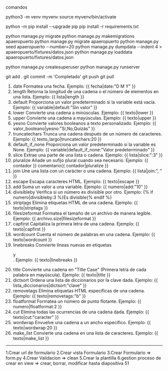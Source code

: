 comandos 

python3 -m venv myvenv
source myvenv/bin/activate

python -m pip install --upgrade pip
pip install -r requirements.txt

python manage.py migrate
python manage.py makemigrations apaeropuerto
python manage.py migrate apaeropuerto
python manage.py seed apaeropuerto --number=20
python manage.py dumpdata --indent 4 > apaeropuerto/fixtures/datos.json
python manage.py loaddata apaeropuerto/fixtures/datos.json

python manage.py createsuperuser
python manage.py runserver

git add .
git commit -m 'Completado'
git push
git pull

1. date
Formatea una fecha.
Ejemplo: {{ fecha|date:"D M Y" }}
2. length
Retorna la longitud de una cadena o el número de elementos en una lista.
Ejemplo: {{ lista|length }}
3. default
Proporciona un valor predeterminado si la variable está vacía.
Ejemplo: {{ variable|default:"Sin valor" }}
4. lower
Convierte una cadena a minúsculas.
Ejemplo: {{ texto|lower }}
5. upper
Convierte una cadena a mayúsculas.
Ejemplo: {{ texto|upper }}
6. yesno
Convierte valores booleanos a texto personalizado.
Ejemplo: {{ valor_booleano|yesno:"Sí,No,Quizás" }}
7. truncatechars
Trunca una cadena después de un número de caracteres.
Ejemplo: {{ texto_largo|truncatechars:20 }}
8. default_if_none
Proporciona un valor predeterminado si la variable es None.
Ejemplo: {{ variable|default_if_none:"Valor predeterminado" }}
9. slice
Extrae una parte de una lista o cadena.
Ejemplo: {{ lista|slice:":3" }}
10. pluralize
Añade un sufijo plural cuando sea necesario.
Ejemplo: {{ contador }} comentario{{ contador|pluralize }}
11. join
Une una lista con un carácter o una cadena.
Ejemplo: {{ lista|join:", " }}
12. escape
Escapa caracteres HTML.
Ejemplo: {{ texto|escape }}
13. add
Suma un valor a una variable.
Ejemplo: {{ numero|add:"10" }}
14. divisibleby
Verifica si un número es divisible por otro.
Ejemplo: {% if numero|divisibleby:3 %}Es divisible{% endif %}
15. striptags
Elimina etiquetas HTML de una cadena.
Ejemplo: {{ texto|striptags }}
16. filesizeformat
Formatea el tamaño de un archivo de manera legible.
Ejemplo: {{ archivo.size|filesizeformat }}
17. capfirst
Capitaliza la primera letra de una cadena.
Ejemplo: {{ texto|capfirst }}
18. wordcount
Cuenta el número de palabras en una cadena.
Ejemplo: {{ texto|wordcount }}
19. linebreaks
Convierte líneas nuevas en etiquetas <p> y <br>.
Ejemplo: {{ texto|linebreaks }}
20. title
Convierte una cadena en "Title Case" (Primera letra de cada palabra en mayúscula).
Ejemplo: {{ texto|title }}
21. dictsort
Ordena una lista de diccionarios por la clave dada.
Ejemplo: {{ lista_diccionarios|dictsort:"clave" }}
22. removetags
Elimina etiquetas HTML específicas de una cadena.
Ejemplo: {{ texto|removetags:"b" }}
23. floatformat
Formatea un número de punto flotante.
Ejemplo: {{ numero|floatformat:2 }}
24. cut
Elimina todas las ocurrencias de una cadena dada.
Ejemplo: {{ texto|cut:"caracter" }}
25. wordwrap
Envuelve una cadena a un ancho específico.
Ejemplo: {{ texto|wordwrap:20 }}
26. make_list
Convierte una cadena en una lista de caracteres.
Ejemplo: {{ texto|make_list }}

------------------------------------------------
1.Crear url de formulario
2.Crear vista Formulario
3.Crear Formulario => form.py
4.Crear Validacion => clean
5.Crear la plantilla
6.gestion proceso de crear en view => crear, borrar, modificar
hasta diapositiva 51
